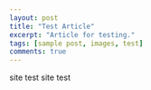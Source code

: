 ```yaml
---
layout: post
title: "Test Article"
excerpt: "Article for testing."
tags: [sample post, images, test]
comments: true
---
```


site test site test
